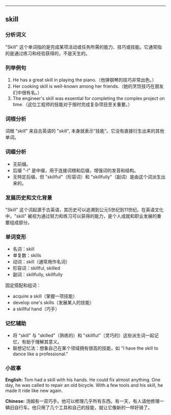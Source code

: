 
---------------
## skill
### 分析词义
"Skill" 这个单词指的是完成某项活动或任务所需的能力、技巧或技能。它通常指的是通过练习和经验获得的，不是天生的。

### 列举例句
1. He has a great skill in playing the piano.（他弹钢琴的技巧非常出色。）
2. Her cooking skill is well-known among her friends.（她的烹饪技巧在朋友们中很有名。）
3. The engineer's skill was essential for completing the complex project on time.（这位工程师的技能对于按时完成复杂项目至关重要。）

### 词根分析
词根 "skill" 来自古英语的 "skill", 本身就表示“技能”。它没有直接衍生出来的其他单词。

### 词缀分析
- 无前缀。
- 后缀 "-l" 是中缀，用于连接词根和后缀，增强词的发音和结构。
- 无特定后缀，但 "skillful"（形容词）和 "skillfully"（副词）是由这个词派生出来的。

### 发展历史和文化背景
"Skill" 这个词起源于古英语，其历史可以追溯到公元5世纪到11世纪。在英语文化中，"skill" 被视为通过努力和练习可以获得的能力，是个人成就和职业发展的重要组成部分。

### 单词变形
- 名词：skill
- 单复数：skills
- 动词：skill（通常用作名词）
- 形容词：skillful, skilled
- 副词：skillfully, skillfully

固定搭配和组词：
- acquire a skill（掌握一项技能）
- develop one's skills（发展某人的技能）
- a skillful hand（巧手）

### 记忆辅助
- 将 "skill" 与 "skilled"（熟练的）和 "skillful"（灵巧的）这些派生词一起记忆，有助于理解其意义。
- 联想记忆法：想象自己在某个领域拥有很高的技能，如 "I have the skill to dance like a professional."

### 小故事
**English:**
Tom had a skill with his hands. He could fix almost anything. One day, he was called to repair an old bicycle. With a few tools and his skill, he made it ride like new again.

**Chinese:**
汤姆有一双巧手。他可以修理几乎所有东西。有一天，有人请他修理一辆旧自行车。他只用了几个工具和自己的技能，就让它像新的一样好骑了。

